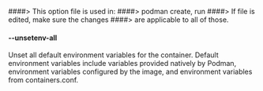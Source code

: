 ####> This option file is used in:
####> podman create, run
####> If file is edited, make sure the changes
####> are applicable to all of those.

#### **--unsetenv-all**

Unset all default environment variables for the container. Default environment
variables include variables provided natively by Podman, environment variables
configured by the image, and environment variables from containers.conf.

